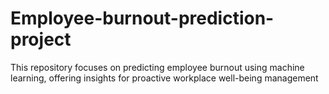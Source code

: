 # Employee-burnout-prediction-project
This repository focuses on predicting employee burnout using machine learning, offering insights for proactive workplace well-being management
